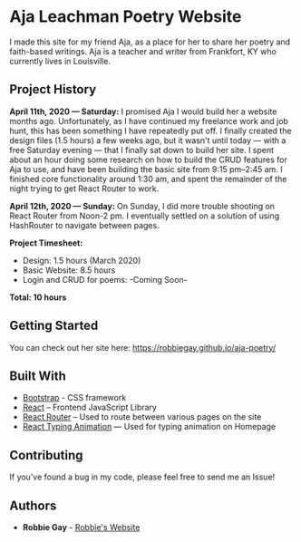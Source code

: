 # Aja Leachman Poetry Website

I made this site for my friend Aja, as a place for her to share her poetry and faith-based writings. 
Aja is a teacher and writer from Frankfort, KY who currently lives in Louisville.

## Project History

**April 11th, 2020 — Saturday:**
I promised Aja I would build her a website months ago. Unfortunately, as I have continued my freelance work and job hunt, this has been something I have repeatedly put off. I finally created the design files (1.5 hours) a few weeks ago, but it wasn't until today — with a free Saturday evening — that I finally sat down to build her site. I spent about an hour doing some research on how to build the CRUD features for Aja to use, and have been building the basic site from 9:15 pm–2:45 am. I finished core functionality around 1:30 am, and spent the remainder of the night trying to get React Router to work.

**April 12th, 2020 — Sunday:**
On Sunday, I did more trouble shooting on React Router from Noon-2 pm. I eventually settled on a solution of using HashRouter to navigate between pages.

**Project Timesheet:**
- Design: 1.5 hours (March 2020)
- Basic Website: 8.5 hours
- Login and CRUD for poems: -Coming Soon-

**Total: 10 hours**

## Getting Started

You can check out her site here: https://robbiegay.github.io/aja-poetry/

## Built With

* [Bootstrap](https://getbootstrap.com) - CSS framework
* [React](https://reactjs.org/) – Frontend JavaScript Library
* [React Router](https://reacttraining.com/react-router/) – Used to route between various pages on the site
* [React Typing Animation](https://www.npmjs.com/package/react-typing-animation) — Used for typing animation on Homepage

## Contributing

If you've found a bug in my code, please feel free to send me an Issue!

## Authors

* **Robbie Gay** - [Robbie's Website](https://www.robbiegay.art/)
